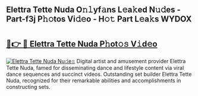 ## Elettra Tette Nuda O𝚗𝚕yf𝚊ns L𝚎a𝚔ed N𝚞𝚍es - Part-f3j P𝚑𝚘tos Vi𝚍𝚎o - H𝚘𝚝 Part L𝚎a𝚔s WYDOX

# <h2><a href="http://kf8h1nt.oniu.top/?m=Elettra+Tette+Nuda">🔗👉 🔴 Elettra Tette Nuda P𝚑ot𝚘𝚜 V𝚒d𝚎o</a></h2>

[![Elettra Tette Nuda Nu𝚍e𝚜](https://i.imgur.com/0qMVB7G.gif)](http://kf8h1nt.oniu.top/?m=Elettra+Tette+Nuda)
Digital artist and amusement provider Elettra Tette Nuda, famed for disseminating dance and lifestyle content via viral dance sequences and succinct videos. Outstanding set builder Elettra Tette Nuda, recognized for their remarkable abilities and accomplishments in constructing sets.  

